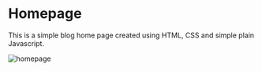 # Homepage

This is a simple blog home page created using HTML, CSS and simple plain Javascript.

![homepage](https://user-images.githubusercontent.com/5820428/183287163-aa3a5537-ade2-4374-86eb-0b9cc0193d55.PNG)

